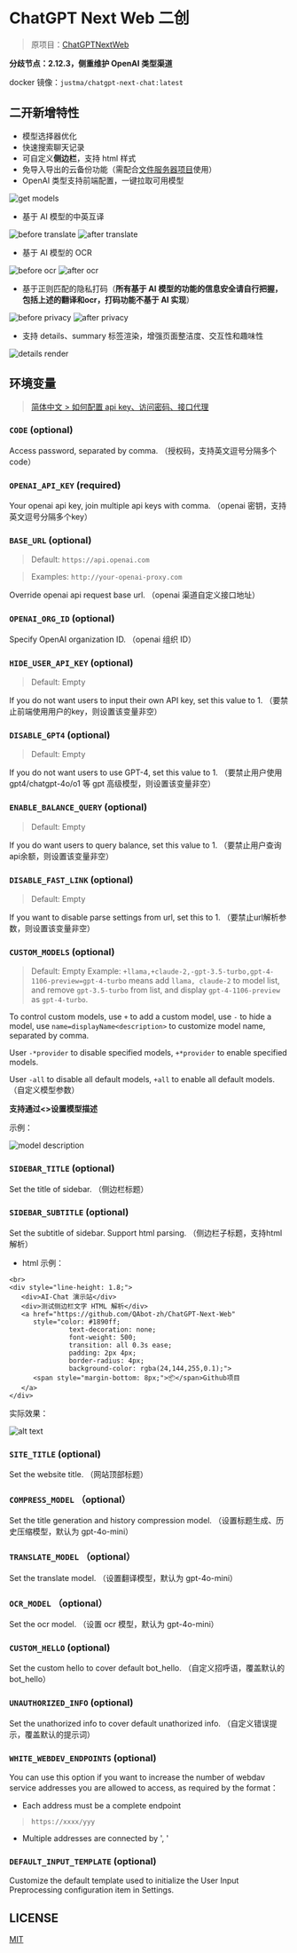 # ChatGPT Next Web 二创
> 原项目：[ChatGPTNextWeb](https://github.com/ChatGPTNextWeb/ChatGPT-Next-Web)


**分歧节点：2.12.3，侧重维护 OpenAI 类型渠道**

docker 镜像：`justma/chatgpt-next-chat:latest`

##  二开新增特性
- 模型选择器优化
- 快速搜索聊天记录
- 可自定义**侧边栏**，支持 html 样式
- 免导入导出的云备份功能（需配合[文件服务器项目](https://github.com/QAbot-zh/go-file-server)使用）
- OpenAI 类型支持前端配置，一键拉取可用模型

![get models](./docs/images/getModels.png)

- 基于 AI 模型的中英互译

![before translate](./docs/images/translate-1.png)
![after translate](./docs/images/translate-2.png)

- 基于 AI 模型的 OCR 

![before ocr](./docs/images/ocr-1.png)
![after ocr](./docs/images/ocr-2.png)

- 基于正则匹配的隐私打码（**所有基于 AI 模型的功能的信息安全请自行把握，包括上述的翻译和ocr，打码功能不基于 AI 实现**）

![before privacy](./docs//images/privacy-1.png)
![after privacy](./docs//images/privacy-2.png)

- 支持 details、summary 标签渲染，增强页面整洁度、交互性和趣味性

![details render](./docs/images/details%20标签渲染.png)

## 环境变量

> [简体中文 > 如何配置 api key、访问密码、接口代理](./README_CN.md#环境变量)

### `CODE` (optional)

Access password, separated by comma. （授权码，支持英文逗号分隔多个code）

### `OPENAI_API_KEY` (required)

Your openai api key, join multiple api keys with comma. （openai 密钥，支持英文逗号分隔多个key）

### `BASE_URL` (optional)

> Default: `https://api.openai.com`

> Examples: `http://your-openai-proxy.com`

Override openai api request base url. （openai 渠道自定义接口地址）

### `OPENAI_ORG_ID` (optional)

Specify OpenAI organization ID. （openai 组织 ID）

### `HIDE_USER_API_KEY` (optional)

> Default: Empty

If you do not want users to input their own API key, set this value to 1. （要禁止前端使用用户的key，则设置该变量非空）

### `DISABLE_GPT4` (optional)

> Default: Empty

If you do not want users to use GPT-4, set this value to 1. （要禁止用户使用 gpt4/chatgpt-4o/o1 等 gpt 高级模型，则设置该变量非空）

### `ENABLE_BALANCE_QUERY` (optional)

> Default: Empty

If you do want users to query balance, set this value to 1. （要禁止用户查询api余额，则设置该变量非空）

### `DISABLE_FAST_LINK` (optional)

> Default: Empty

If you want to disable parse settings from url, set this to 1. （要禁止url解析参数，则设置该变量非空）

### `CUSTOM_MODELS` (optional)

> Default: Empty
> Example: `+llama,+claude-2,-gpt-3.5-turbo,gpt-4-1106-preview=gpt-4-turbo` means add `llama, claude-2` to model list, and remove `gpt-3.5-turbo` from list, and display `gpt-4-1106-preview` as `gpt-4-turbo`.

To control custom models, use `+` to add a custom model, use `-` to hide a model, use `name=displayName<description>` to customize model name, separated by comma.

User `-*provider` to disable specified models, `+*provider` to enable specified models. 

User `-all` to disable all default models, `+all` to enable all default models. （自定义模型参数）

 **支持通过<>设置模型描述**

 示例：

![model description](./docs/images/model-description.png)

### `SIDEBAR_TITLE` (optional)

Set the title of sidebar. （侧边栏标题）

### `SIDEBAR_SUBTITLE` (optional)

Set the subtitle of sidebar. Support html parsing. （侧边栏子标题，支持html解析）

- html 示例：
```
<br>
<div style="line-height: 1.8;">
   <div>AI-Chat 演示站</div>
   <div>测试侧边栏文字 HTML 解析</div>
   <a href="https://github.com/QAbot-zh/ChatGPT-Next-Web" 
      style="color: #1890ff;
               text-decoration: none;
               font-weight: 500;
               transition: all 0.3s ease;
               padding: 2px 4px;
               border-radius: 4px;
               background-color: rgba(24,144,255,0.1);">
      <span style="margin-bottom: 8px;">📦</span>Github项目
   </a>
</div>
```

实际效果：

![alt text](image.png)

### `SITE_TITLE` (optional)

Set the website title. （网站顶部标题）

### `COMPRESS_MODEL` （optional）

Set the title generation and history compression model. （设置标题生成、历史压缩模型，默认为 gpt-4o-mini）

### `TRANSLATE_MODEL` （optional）

Set the translate model. （设置翻译模型，默认为 gpt-4o-mini）

### `OCR_MODEL` （optional）

Set the ocr model. （设置 ocr 模型，默认为 gpt-4o-mini）

### `CUSTOM_HELLO` (optional)

Set the custom hello to cover default bot_hello. （自定义招呼语，覆盖默认的 bot_hello）

### `UNAUTHORIZED_INFO` (optional)

Set the unathorized info to cover default unathorized info. （自定义错误提示，覆盖默认的提示词）

### `WHITE_WEBDEV_ENDPOINTS` (optional)

You can use this option if you want to increase the number of webdav service addresses you are allowed to access, as required by the format：
- Each address must be a complete endpoint 
> `https://xxxx/yyy`
- Multiple addresses are connected by ', '

### `DEFAULT_INPUT_TEMPLATE` (optional)

Customize the default template used to initialize the User Input Preprocessing configuration item in Settings.


## LICENSE

[MIT](https://opensource.org/license/mit/)